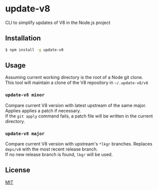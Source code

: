 # update-v8

CLI to simplify updates of V8 in the Node.js project

## Installation

```bash
$ npm install -g update-v8
```

## Usage

Assuming current working directory is the root of a Node git clone.  
This tool will maintain a clone of the V8 repository in `~/.update-v8/v8`

### `update-v8 minor`

Compare current V8 version with latest upstream of the same major. Applies applies a patch if necessary.  
If the `git apply` command fails, a patch file will be written in the current directory.

### `update-v8 major`

Compare current V8 version with upstream's `*lkgr` branches. Replaces `deps/v8` with the most recent release branch.  
If no new release branch is found, `lkgr` will be used.

## License

[MIT](./LICENSE)
